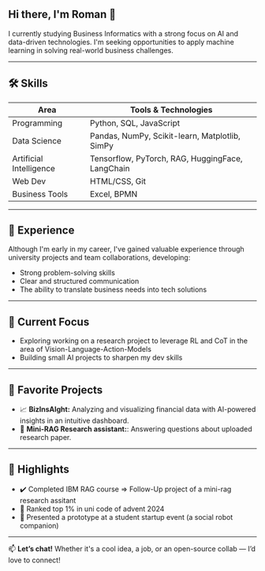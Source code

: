 ## Hi there, I'm Roman 👋

I currently studying Business Informatics with a strong focus on AI and data-driven technologies. I'm seeking opportunities to apply machine learning in solving real-world business challenges.

---

## 🛠️ Skills

| Area                    | Tools & Technologies                                |
|-------------------------|-----------------------------------------------------|
| Programming             | Python, SQL, JavaScript                             |
| Data Science            | Pandas, NumPy, Scikit-learn, Matplotlib, SimPy      |
| Artificial Intelligence | Tensorflow, PyTorch, RAG, HuggingFace, LangChain    |
| Web Dev                 | HTML/CSS, Git                                       |
| Business Tools          | Excel, BPMN                                         |

---

## 💼 Experience

Although I'm early in my career, I've gained valuable experience through university projects and team collaborations, developing:
- Strong problem-solving skills
- Clear and structured communication
- The ability to translate business needs into tech solutions

---

## 🌱 Current Focus

- Exploring working on a research project to leverage RL and CoT in the area of Vision-Language-Action-Models
- Building small AI projects to sharpen my dev skills

---

## 📌 Favorite Projects

- 📈 **BizInsAIght:** Analyzing and visualizing financial data with AI-powered insights in an intuitive dashboard.
- 🏫 **Mini-RAG Research assistant:**: Answering questions about uploaded research paper.

---
## 🏅 Highlights

- ✔️ Completed IBM RAG course => Follow-Up project of a mini-rag research assitant
- 🥇 Ranked top 1% in uni code of advent 2024
- 🚀 Presented a prototype at a student startup event (a social robot companion)

---

📫 **Let’s chat!** Whether it's a cool idea, a job, or an open-source collab — I’d love to connect!
